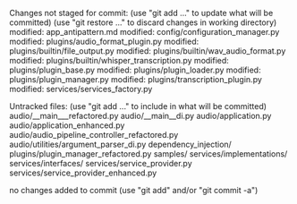
Changes not staged for commit:
  (use "git add <file>..." to update what will be committed)
  (use "git restore <file>..." to discard changes in working directory)
	modified:   app_antipattern.md
	modified:   config/configuration_manager.py
	modified:   plugins/audio_format_plugin.py
	modified:   plugins/builtin/file_output.py
	modified:   plugins/builtin/wav_audio_format.py
	modified:   plugins/builtin/whisper_transcription.py
	modified:   plugins/plugin_base.py
	modified:   plugins/plugin_loader.py
	modified:   plugins/plugin_manager.py
	modified:   plugins/transcription_plugin.py
	modified:   services/services_factory.py

Untracked files:
  (use "git add <file>..." to include in what will be committed)
	audio/__main___refactored.py
	audio/__main__di.py
	audio/application.py
	audio/application_enhanced.py
	audio/audio_pipeline_controller_refactored.py
	audio/utilities/argument_parser_di.py
	dependency_injection/
	plugins/plugin_manager_refactored.py
	samples/
	services/implementations/
	services/interfaces/
	services/service_provider.py
	services/service_provider_enhanced.py

no changes added to commit (use "git add" and/or "git commit -a")
